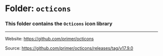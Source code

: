 # Folder: `octicons`

### This folder contains the `Octicons` icon library

---

Website: https://github.com/primer/octicons

Source: https://github.com/primer/octicons/releases/tag/v17.9.0
